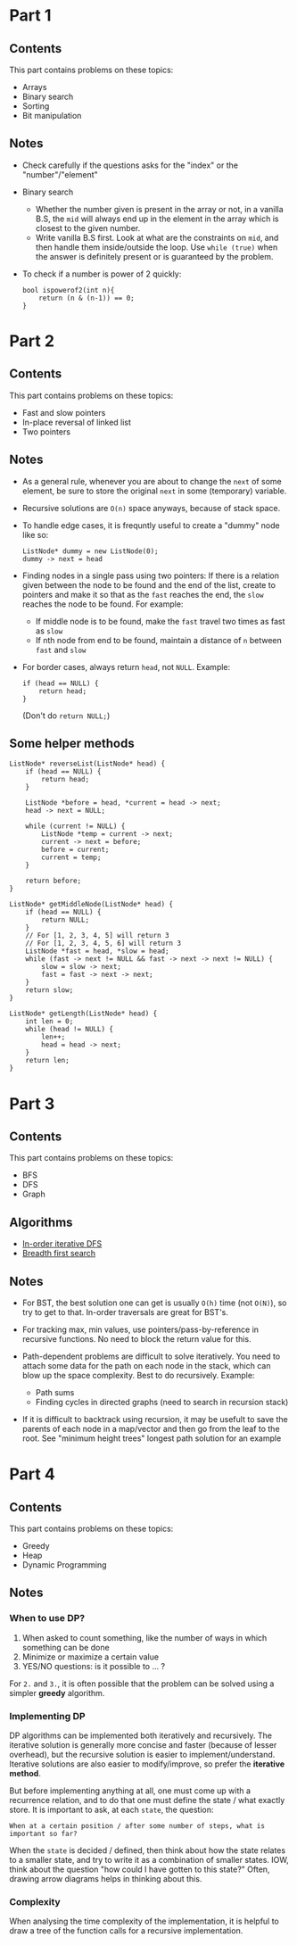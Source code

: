 # Part 1

## Contents

This part contains problems on these topics:
- Arrays
- Binary search
- Sorting
- Bit manipulation


## Notes

- Check carefully if the questions asks for the "index" or the "number"/"element"

- Binary search
	- Whether the number given is present in the array or not, in a vanilla B.S, the `mid`
will always end up in the element in the array which is closest to the given number.
	- Write vanilla B.S first. Look at what are the constraints on `mid`, and then handle
them inside/outside the loop. Use `while (true)` when the answer is definitely present
or is  guaranteed by the problem.

- To check if a number is power of 2 quickly:
	```
	bool ispowerof2(int n){
		return (n & (n-1)) == 0;
	}
	```

# Part 2

## Contents

This part contains problems on these topics:
- Fast and slow pointers
- In-place reversal of linked list
- Two pointers

## Notes

- As a general rule, whenever you are about to change the `next` of some element,
be sure to store the original `next` in some (temporary) variable.
- Recursive solutions are `O(n)` space anyways, because of stack space.
- To handle edge cases, it is frequntly useful to create a "dummy" node like so:
	```
	ListNode* dummy = new ListNode(0);
	dummy -> next = head
	```

- Finding nodes in a single pass using two pointers: If there is a relation given between the node to be found
and the end of the list, create to pointers and make it so that as the `fast` reaches the end, the `slow` reaches
the node to be found. For example:
	- If middle node is to be found, make the `fast` travel two times as fast as `slow`
	- If nth node from end to be found, maintain a distance of `n` between `fast` and `slow`
- For border cases, always return `head`, not `NULL`. Example:
	```
	if (head == NULL) {
		return head;
	}
	```
	(Don't do `return NULL;`)

## Some helper methods

```
ListNode* reverseList(ListNode* head) {
	if (head == NULL) {
		return head;
	}

	ListNode *before = head, *current = head -> next;
	head -> next = NULL;

	while (current != NULL) {
		ListNode *temp = current -> next;
		current -> next = before;
		before = current;
		current = temp;
	}

	return before;
}

ListNode* getMiddleNode(ListNode* head) {
	if (head == NULL) {
		return NULL;
	}
	// For [1, 2, 3, 4, 5] will return 3
    // For [1, 2, 3, 4, 5, 6] will return 3
	ListNode *fast = head, *slow = head;
	while (fast -> next != NULL && fast -> next -> next != NULL) {
		slow = slow -> next;
		fast = fast -> next -> next;
	}
	return slow;
}

ListNode* getLength(ListNode* head) {
	int len = 0;
	while (head != NULL) {
		len++;
		head = head -> next;
	}
	return len;
}
```

# Part 3

## Contents

This part contains problems on these topics:
- BFS
- DFS
- Graph


## Algorithms

- [In-order iterative DFS](/vanilla-algorithms/iterative_in-order_dfs.cpp)
- [Breadth first search](/vanilla-algorithms/bfs.cpp)

## Notes

- For BST, the best solution one can get is usually `O(h)` time (not `O(N)`),
so try to get to that. In-order traversals are great for BST's.

- For tracking max, min values, use pointers/pass-by-reference in recursive functions.
No need to block the return value for this.

- Path-dependent problems are difficult to solve iteratively. You need to attach some data for
the path on each node in the stack, which can blow up the space complexity. Best to do recursively.
Example:
    - Path sums
    - Finding cycles in directed graphs (need to search in recursion stack)

- If it is difficult to backtrack using recursion, it may be usefult to save the parents of each
node in a map/vector and then go from the leaf to the root. See "minimum height trees" longest path
solution for an example

# Part 4

## Contents

This part contains problems on these topics:
- Greedy
- Heap
- Dynamic Programming


## Notes

### When to use DP?

1. When asked to count something, like the number of ways in which something can be done
1. Minimize or maximize a certain value
1. YES/NO questions: is it possible to ... ?

For `2.` and `3.`, it is often possible that the problem can be solved using a simpler **greedy** algorithm.

### Implementing DP

DP algorithms can be implemented both iteratively and recursively.
The iterative solution is generally more concise and faster (because of lesser overhead),
but the recursive solution is easier to implement/understand. Iterative solutions are also
easier to modify/improve, so prefer the **iterative method**.

But before implementing anything at all, one must come up with a recurrence relation, and to
do that one must define the state / what exactly store.
It is important to ask, at each `state`, the question:
```
When at a certain position / after some number of steps, what is important so far?
```

When the `state` is decided / defined, then think about how the state relates to
a smaller state, and try to write it as a combination of smaller states.
IOW, think about the question "how could I have gotten to this state?"
Often, drawing arrow diagrams helps in thinking about this.


### Complexity

When analysing the time complexity of the implementation, it is helpful to draw a tree
of the function calls for a recursive implementation.
